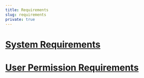 ```yaml
---
title: Requirements
slug: requirements
private: true
---
```


# [System Requirements](system-requirements.md)
# [User Permission Requirements](user-permission-requirements.md)